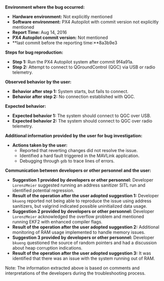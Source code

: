 **Environment where the bug occurred:**

- **Hardware environment:** Not explicitly mentioned 
- **Software environment:** PX4 Autopilot with commit version not explicitly mentioned 
- **Report Time:** Aug 14, 2016 
- **PX4 Autopilot commit version:** Not mentioned
- **last commit before the reporting time:**8a3b9e3

**Steps for bug reproduction:**

- **Step 1:** Run the PX4 Autopilot system after commit 9f4a91a.
- **Step 2:** Attempt to connect to QGroundControl (QGC) via USB or radio telemetry.

**Observed behavior by the user:**

- **Behavior after step 1:** System starts, but fails to connect.
- **Behavior after step 2:** No connection established with QGC.

**Expected behavior:**

- **Expected behavior 1:** The system should connect to QGC over USB.
- **Expected behavior 2:** The system should connect to QGC over radio telemetry.

**Additional information provided by the user for bug investigation:**

- **Actions taken by the user:** 
  - Reported that reverting changes did not resolve the issue.
  - Identified a hard fault triggered in the MAVLink application.
  - Debugging through `gdb` to trace lines of errors.

**Communication between developers or other personnel and the user:**

- **Suggestion 1 provided by developers or other personnel:** Developer `LorenzMeier` suggested running an address sanitizer SITL run and identified potential regression.
- **Result of the operation after the user adopted suggestion 1:** Developer `bkueng` reported not being able to reproduce the issue using address sanitizers, but valgrind indicated possible uninitialized data usage.
- **Suggestion 2 provided by developers or other personnel:** Developer `LorenzMeier` acknowledged the overflow problem and mentioned running EKF2 with enhanced compiler flags.
- **Result of the operation after the user adopted suggestion 2:** Additional monitoring of RAM usage implemented to handle memory issues.
- **Suggestion 3 provided by developers or other personnel:** Developer `bkueng` questioned the source of random pointers and had a discussion about heap corruption indications.
- **Result of the operation after the user adopted suggestion 3:** It was identified that there was an issue with the system running out of RAM.
  

Note: The information extracted above is based on comments and interpretations of the developers during the troubleshooting process.
